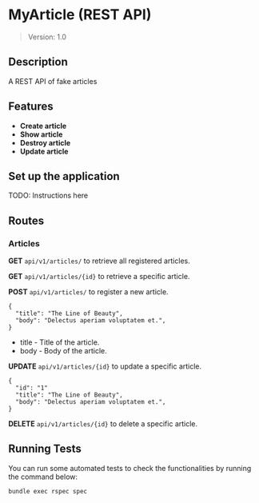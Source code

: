 # MyArticle (REST API)


> Version: 1.0


## Description
A REST API of fake articles


## Features

- **Create article**
- **Show article**
- **Destroy article**
- **Update article**


## Set up the application
TODO: Instructions here
## Routes

### Articles

**GET** `api/v1/articles/` to retrieve all registered articles.

**GET** `api/v1/articles/{id}` to retrieve a specific article.

**POST** `api/v1/articles/` to register a new article.
```
{
  "title": "The Line of Beauty",
  "body": "Delectus aperiam voluptatem et.",
}
```

* title - Title of the article.
* body - Body of the article.

**UPDATE** `api/v1/articles/{id}` to update a specific article.
```
{
  "id": "1"
  "title": "The Line of Beauty",
  "body": "Delectus aperiam voluptatem et.",
}
```

**DELETE** `api/v1/articles/{id}` to delete a specific article.


## Running Tests

You can run some automated tests to check the functionalities by running the command below:

    bundle exec rspec spec
